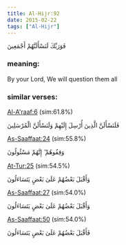 ```yaml
---
title: Al-Hijr:92
date: 2015-02-22
tags: ["Al-Hijr"]
---
```

فَوَرَبِّكَ لَنَسْأَلَنَّهُمْ أَجْمَعِينَ
### meaning: 
By your Lord, We will question them all
### similar verses: 

[Al-A'raaf:6](/7/6) (sim:61.8%)

فَلَنَسْأَلَنَّ الَّذِينَ أُرْسِلَ إِلَيْهِمْ وَلَنَسْأَلَنَّ الْمُرْسَلِينَ

[As-Saaffaat:24](/37/24) (sim:55.8%)

وَقِفُوهُمْ ۖ إِنَّهُمْ مَسْئُولُونَ

[At-Tur:25](/52/25) (sim:54.5%)

وَأَقْبَلَ بَعْضُهُمْ عَلَىٰ بَعْضٍ يَتَسَاءَلُونَ

[As-Saaffaat:27](/37/27) (sim:54.0%)

وَأَقْبَلَ بَعْضُهُمْ عَلَىٰ بَعْضٍ يَتَسَاءَلُونَ

[As-Saaffaat:50](/37/50) (sim:54.0%)

فَأَقْبَلَ بَعْضُهُمْ عَلَىٰ بَعْضٍ يَتَسَاءَلُونَ
